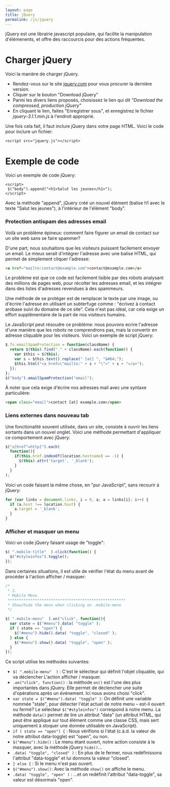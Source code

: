 ```yaml
---
layout: page
title: jQuery
permalink: /js/jquery
---
```


jQuery est une librairie javascript populaire, qui facilite la manipulation d'élémenents, et offre des raccourcis pour des actions fréquentes.

Charger jQuery
==

Voici la manière de charger jQuery.

- Rendez-vous sur le site [jquery.com](http://jquery.com/)  pour vous procurer la dernière version.
- Cliquer sur le bouton "Download jQuery"
- Parmi les divers liens proposés, choisissez le lien qui dit *"Download the compressed, production jQuery"*
- En cliquant le lien, faites "Enregistrer sous", et enregistrez le fichier *jquery-3.1.1.min.js* à l'endroit approprié.

Une fois cela fait, il faut inclure jQuery dans votre page HTML. Voici le code pour inclure un fichier:

```
<script src="jquery.js"></script>
```

Exemple de code
==

Voici un exemple de code jQuery:

```
<script>
 $("body").append("<h1>Salut les jeunes</h1>");
</script>
```

Avec la méthode "append", jQuery créé un nouvel élément (balise h1 avec le texte "Salut les jeunes"), à l'intérieur de l'élément "body".

### Protection antispam des adresses email

Voilà un problème épineux: comment faire figurer un email de contact sur un site web sans se faire spammer?

D'une part, nous souhaitons que les visiteurs puissent facilement envoyer un email. Le mieux serait d'intégrer l'adresse avec une balise HTML, qui permet de simplement cliquer l'adresse: 

```html
<a href="mailto:contact@example.com">contact@example.com</a>
```

Le problème est que ce code est facilement lisible par des robots analysant des millions de pages web, pour récolter les adresses email, et les intégrer dans des listes d'adresses revendues à des spammeurs.

Une méthode de se protéger est de remplacer le texte par une image, ou d'écrire l'adresse en utilisant un subterfuge comme : "écrivez à contact arobase suivi du domaine de ce site". Cela n'est pas idéal, car cela exige un effort supplémentaire de la part de nos visiteurs humains.

Le JavaScript peut résoudre ce problème: nous pouvons ecrire l'adresse d'une manière que les robots ne comprendrons pas, mais la convertir en adresse cliquable pour les visiteurs. Voici un exemple de script jQuery:

```javascript
$.fn.emailSpamProtection = function(className) {
  return $(this).find("." + className).each(function() {
    var $this = $(this);
    var s = $this.text().replace(" [at] ", "&#64;");
    $this.html("<a href=\"mailto:" + s + "\">" + s + "</a>");
  });
};
$("body").emailSpamProtection("email");
```

À noter que cela exige d'écrire nos adresses mail avec une syntaxe particulière: 

```html
<span class="email">contact [at] example.com</span>
```

### Liens externes dans nouveau tab

Une fonctionalité souvent utilisée, dans un site, consiste à ouvrir les liens sortants dans un nouvel onglet. Voici une méthode permettant d'appliquer ce comportement avec jQuery:

```javascript
$("a[href^=http]").each(
  function(){ 
    if(this.href.indexOf(location.hostname) == -1) {
      $(this).attr('target', '_blank');
    }
  }
);
```

Voici un code faisant la même chose, en "pur JavaScript", sans recourir à jQuery:

```javascript
for (var links = document.links, i = 0, a; a = links[i]; i++) {
  if (a.host !== location.host) {
    a.target = '_blank';
  }
}
```

### Afficher et masquer un menu

Voici un code jQuery faisant usage de "toggle":

```javascript
$( ".mobile-title"  ).click(function() {
  $("#styleinfos").toggle();
});
```

Dans certaines situations, il est utile de vérifier l'état du menu avant de procéder à l'action afficher / masquer:

```javascript
/* 
 * 2.
 * Mobile Menu
 ****************************************************
 * Show/hide the menu when clicking on .mobile-menu
 */

$( ".mobile-menu"  ).on("click", function(){
  var state = $("#menu").data( "toggle" );
  if ( state == "open") {
    $("#menu").hide().data( "toggle", "closed" );
  } else {
    $("#menu").show().data( "toggle", "open" );
  }
});

```

Ce script utilise les méthodes suivantes:

* `$( ".mobile-menu"  )` : C'est le sélecteur qui définit l'objet cliquable, qui va déclencher L'action afficher / masquer.
* `.on("click", function()` : la méthode `on()` est l'une des plus importantes dans jQuery. Elle permet de déclencher une suite d'opérations après un événement. Ici nous avons choisi "click".
*  `var state = $("#menu").data( "toggle" )`: On définit une variable nommée "state", pour détecter l'état actuel de notre menu – est-il ouvert ou fermé? Le sélecteur `$("#styleinfos")` correspond à notre menu. La méthode `data()` permet de lire un attribut "data" (un attribut HTML, qui peut être appliqué sur tout élément comme une classe CSS, mais sert uniquement à stoquer une donnée utilisable en JavaScript).
* `if ( state == "open") {` : Nous vérifions si l'état (c.à.d. la valeur de notre attribut data-toggle) est "open", ou non.
* `$("#menu").hide()` : Le menu étant ouvert, notre action consiste à le masquer, avec la méthode jQuery `hide()`...
* `.data( "toggle", "closed" )` : En plus de le fermer, nous redéfinissons l'attribut "data-toggle" et lui donnons la valeur "closed".
* `} else {` : Si le menu n'est pas ouvert.
* `$("#menu").show()`: Avec la méthode `show()` on affiche le menu.
* `.data( "toggle", "open" )` : ...et on redéfinit l'attribut "data-toggle", sa valeur est désormais "open".
